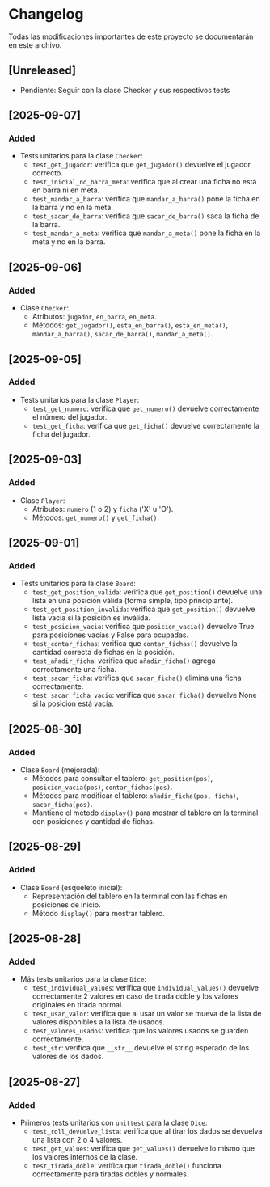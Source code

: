 # Changelog
Todas las modificaciones importantes de este proyecto se documentarán en este archivo.

## [Unreleased]
- Pendiente: Seguir con la clase Checker y sus respectivos tests

## [2025-09-07]
### Added
- Tests unitarios para la clase `Checker`:
  - `test_get_jugador`: verifica que `get_jugador()` devuelve el jugador correcto.
  - `test_inicial_no_barra_meta`: verifica que al crear una ficha no está en barra ni en meta.
  - `test_mandar_a_barra`: verifica que `mandar_a_barra()` pone la ficha en la barra y no en la meta.
  - `test_sacar_de_barra`: verifica que `sacar_de_barra()` saca la ficha de la barra.
  - `test_mandar_a_meta`: verifica que `mandar_a_meta()` pone la ficha en la meta y no en la barra.

## [2025-09-06]
### Added
- Clase `Checker`:
  - Atributos: `jugador`, `en_barra`, `en_meta`.
  - Métodos: `get_jugador()`, `esta_en_barra()`, `esta_en_meta()`, `mandar_a_barra()`, `sacar_de_barra()`, `mandar_a_meta()`.

## [2025-09-05]
### Added
- Tests unitarios para la clase `Player`:
  - `test_get_numero`: verifica que `get_numero()` devuelve correctamente el número del jugador.
  - `test_get_ficha`: verifica que `get_ficha()` devuelve correctamente la ficha del jugador.

## [2025-09-03]
### Added
- Clase `Player`:
  - Atributos: `numero` (1 o 2) y `ficha` ('X' u 'O').
  - Métodos: `get_numero()` y `get_ficha()`.

## [2025-09-01]
### Added
- Tests unitarios para la clase `Board`:
  - `test_get_position_valida`: verifica que `get_position()` devuelve una lista en una posición válida (forma simple, tipo principiante).
  - `test_get_position_invalida`: verifica que `get_position()` devuelve lista vacía si la posición es inválida.
  - `test_posicion_vacia`: verifica que `posicion_vacia()` devuelve True para posiciones vacías y False para ocupadas.
  - `test_contar_fichas`: verifica que `contar_fichas()` devuelve la cantidad correcta de fichas en la posición.
  - `test_añadir_ficha`: verifica que `añadir_ficha()` agrega correctamente una ficha.
  - `test_sacar_ficha`: verifica que `sacar_ficha()` elimina una ficha correctamente.
  - `test_sacar_ficha_vacio`: verifica que `sacar_ficha()` devuelve None si la posición está vacía.

## [2025-08-30]
### Added
- Clase `Board` (mejorada):
  - Métodos para consultar el tablero: `get_position(pos)`, `posicion_vacia(pos)`, `contar_fichas(pos)`.
  - Métodos para modificar el tablero: `añadir_ficha(pos, ficha)`, `sacar_ficha(pos)`.
  - Mantiene el método `display()` para mostrar el tablero en la terminal con posiciones y cantidad de fichas.

## [2025-08-29]
### Added
- Clase `Board` (esqueleto inicial):
  - Representación del tablero en la terminal con las fichas en posiciones de inicio.
  - Método `display()` para mostrar tablero.

## [2025-08-28]
### Added
- Más tests unitarios para la clase `Dice`:
  - `test_individual_values`: verifica que `individual_values()` devuelve correctamente 2 valores en caso de tirada doble y los valores originales en tirada normal.
  - `test_usar_valor`: verifica que al usar un valor se mueva de la lista de valores disponibles a la lista de usados.
  - `test_valores_usados`: verifica que los valores usados se guarden correctamente.
  - `test_str`: verifica que `__str__` devuelve el string esperado de los valores de los dados.

## [2025-08-27]
### Added
- Primeros tests unitarios con `unittest` para la clase `Dice`:
  - `test_roll_devuelve_lista`: verifica que al tirar los dados se devuelva una lista con 2 o 4 valores.
  - `test_get_values`: verifica que `get_values()` devuelve lo mismo que los valores internos de la clase.
  - `test_tirada_doble`: verifica que `tirada_doble()` funciona correctamente para tiradas dobles y normales.
